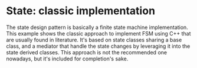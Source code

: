 # State: classic implementation
The state design pattern is basically a finite state machine implementation. This example shows the classic
approach to implement FSM using C++ that are usually found in literature. It's based on state classes
sharing a base class, and a mediator that handle the state changes by leveraging it into the state derived
classes.
This approach is not the recommended one nowadays, but it's included for completion's sake.
